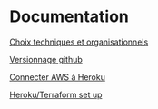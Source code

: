 # Documentation

[Choix techniques et organisationnels](Documentation%2001f43f1753e74604bd27dc6166fd1ac6/Choix%20techniques%20et%20organisationnels%2093d535edea3548e49ec23c41fef55fbb.md)

[Versionnage github](Documentation%2001f43f1753e74604bd27dc6166fd1ac6/Versionnage%20github%2022671e163ea54bbf9b6671e5af9261bf.md)

[Connecter AWS à Heroku](Documentation%2001f43f1753e74604bd27dc6166fd1ac6/Connecter%20AWS%20a%CC%80%20Heroku%2038dd9f1bf7c14259812e52c25bacd087.md)

[Heroku/Terraform set up](Documentation%2001f43f1753e74604bd27dc6166fd1ac6/Heroku%20Terraform%20set%20up%2082b6a45cbd7a4ba399c48c9341e359c5.md)